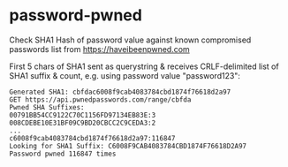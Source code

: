 # password-pwned
Check SHA1 Hash of password value against known compromised passwords list from https://haveibeenpwned.com
    
First 5 chars of SHA1 sent as querystring & receives CRLF-delimited list of SHA1 suffix & count, e.g. using password value "password123":
```
Generated SHA1: cbfdac6008f9cab4083784cbd1874f76618d2a97
GET https://api.pwnedpasswords.com/range/cbfda
Pwned SHA Suffixes: 
00791BB54CC9122C70C1156FD97134EB83E:3
008CDEBE10E31BF09C9BD20CBCC2C9CEDA3:2
...
c6008f9cab4083784cbd1874f76618d2a97:116847
Looking for SHA1 Suffix: C6008F9CAB4083784CBD1874F76618D2A97
Password pwned 116847 times
```